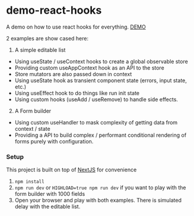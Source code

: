 # demo-react-hooks

A demo on how to use react hooks for everything. [DEMO](https://demo-react-hooks-3lt8ehjye.now.sh/)

2 examples are show cased here:

1. A simple editable list

- Using useState / useContext hooks to create a global observable store
- Providing custom useAppContext hook as an API to the store
- Store mutators are also passed down in context
- Using useState hook as transient component state (errors, input state, etc.)
- Using useEffect hook to do things like run init state
- Using custom hooks (useAdd / useRemove) to handle side effects.

2. A Form builder

- Using custom useHandler to mask complexity of getting data from context / state
- Providing a API to build complex / performant conditional rendering of forms purely with configuration.

### Setup

This project is built on top of [NextJS](http://nextjs.org) for convenience

1. `npm install`
2. `npm run dev` or `HIGHLOAD=true npm run dev` if you want to play with the form builder with 1000 fields
3. Open your browser and play with both examples. There is simulated delay with the editable list.
